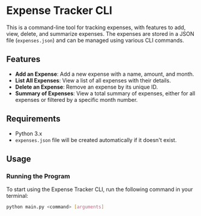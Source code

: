# Expense Tracker CLI

This is a command-line tool for tracking expenses, with features to add, view, delete, and summarize expenses. The expenses are stored in a JSON file (`expenses.json`) and can be managed using various CLI commands.

## Features

- **Add an Expense**: Add a new expense with a name, amount, and month.
- **List All Expenses**: View a list of all expenses with their details.
- **Delete an Expense**: Remove an expense by its unique ID.
- **Summary of Expenses**: View a total summary of expenses, either for all expenses or filtered by a specific month number.

## Requirements

- Python 3.x
- `expenses.json` file will be created automatically if it doesn't exist.

## Usage

### Running the Program

To start using the Expense Tracker CLI, run the following command in your terminal:

```bash
python main.py <command> [arguments]
```
